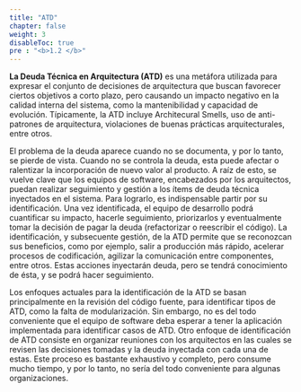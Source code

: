 ```yaml
---
title: "ATD"
chapter: false
weight: 3
disableToc: true
pre : "<b>1.2 </b>"
---
```


**La Deuda Técnica en Arquitectura (ATD)** es una metáfora utilizada para expresar el conjunto de decisiones de arquitectura que buscan favorecer ciertos objetivos a corto plazo, pero causando un impacto negativo en la calidad interna del sistema, como la mantenibilidad y capacidad de evolución. Típicamente, la ATD incluye Architecural Smells, uso de anti-patrones de arquitectura, violaciones de buenas prácticas arquitecturales, entre otros.

El problema de la deuda aparece cuando no se documenta, y por lo tanto, se pierde de vista. Cuando no se controla la deuda, esta puede afectar o ralentizar la incorporación de nuevo valor al producto. A raíz de esto, se vuelve clave que los equipos de software, encabezados por los arquitectos, puedan realizar seguimiento y gestión a los ítems de deuda técnica inyectados en el sistema. Para lograrlo, es indispensable partir por su identificación. Una vez identificada, el equipo de desarrollo podrá cuantificar su impacto, hacerle seguimiento, priorizarlos y eventualmente tomar la decisión de pagar la deuda (refactorizar o reescribir el código). La identificación, y subsecuente gestión, de la ATD permite que se reconozcan sus beneficios, como por ejemplo, salir a producción más rápido, acelerar procesos de codificación, agilizar la comunicación entre componentes, entre otros. Estas acciones inyectarán deuda, pero se tendrá conocimiento de ésta, y se podrá hacer seguimiento.

Los enfoques actuales para la identificación de la ATD se basan principalmente en la revisión del código fuente, para identificar tipos de ATD, como la falta de modularización. Sin embargo, no es del todo conveniente que el equipo de software deba esperar a tener la aplicación implementada para identificar casos de ATD. Otro enfoque de identificación de ATD consiste en organizar reuniones con los arquitectos en las cuales se revisen las decisiones tomadas y la deuda inyectada con cada una de estas. Este proceso es bastante exhaustivo y completo, pero consume mucho tiempo, y por lo tanto, no sería del todo conveniente para algunas organizaciones.